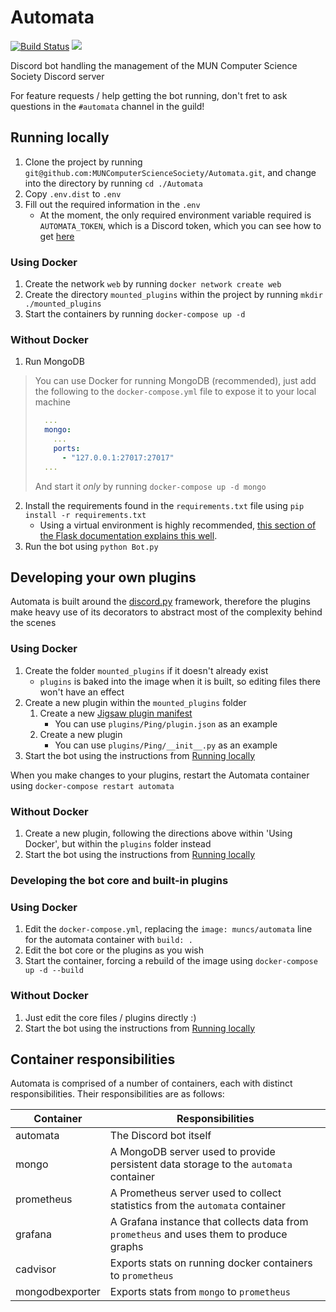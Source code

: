 # Automata

[![Build Status](https://drone.rileyflynn.me/api/badges/MUNComputerScienceSociety/Automata/status.svg)](https://drone.rileyflynn.me/MUNComputerScienceSociety/Automata)
[![](https://images.microbadger.com/badges/image/muncs/automata.svg)](https://microbadger.com/images/muncs/automata "Get your own image badge on microbadger.com")

Discord bot handling the management of the MUN Computer Science Society Discord server

For feature requests / help getting the bot running, don't fret to ask questions in the `#automata` channel in the guild!

## Running locally

1. Clone the project by running `git@github.com:MUNComputerScienceSociety/Automata.git`, and change into the directory by running `cd ./Automata`
2. Copy `.env.dist` to `.env`
3. Fill out the required information in the `.env`
   - At the moment, the only required environment variable required is `AUTOMATA_TOKEN`, which is a Discord token, which you can see how to get [here](https://discordpy.readthedocs.io/en/latest/discord.html)

### Using Docker

1. Create the network `web` by running `docker network create web`
2. Create the directory `mounted_plugins` within the project by running `mkdir ./mounted_plugins`
3. Start the containers by running `docker-compose up -d`

### Without Docker

1. Run MongoDB

> You can use Docker for running MongoDB (recommended), just add the following to the `docker-compose.yml` file to expose it to your local machine
>
> ```yml
>   ...
>   mongo:
>     ...
>     ports:
>       - "127.0.0.1:27017:27017"
>   ...
> ```
>
> And start it _only_ by running `docker-compose up -d mongo`

2. Install the requirements found in the `requirements.txt` file using `pip install -r requirements.txt`
   - Using a virtual environment is highly recommended, [this section of the Flask documentation explains this well](https://flask.palletsprojects.com/en/1.1.x/installation/#virtual-environments).
3. Run the bot using `python Bot.py`

## Developing your own plugins

Automata is built around the [discord.py](https://discordpy.readthedocs.io/en/latest/) framework, therefore the plugins make heavy use of its decorators to abstract most of the complexity behind the scenes

### Using Docker

1. Create the folder `mounted_plugins` if it doesn't already exist
   - `plugins` is baked into the image when it is built, so editing files there won't have an effect
2. Create a new plugin within the `mounted_plugins` folder
   1. Create a new [Jigsaw plugin manifest](https://jigsaw.readthedocs.io/en/latest/plugin.json.html)
      - You can use `plugins/Ping/plugin.json` as an example
   2. Create a new plugin
      - You can use `plugins/Ping/__init__.py` as an example
3. Start the bot using the instructions from [Running locally](#running-locally)

When you make changes to your plugins, restart the Automata container using `docker-compose restart automata`

### Without Docker

1. Create a new plugin, following the directions above within 'Using Docker', but within the `plugins` folder instead
2. Start the bot using the instructions from [Running locally](#running-locally)

### Developing the bot core and built-in plugins

### Using Docker

1. Edit the `docker-compose.yml`, replacing the `image: muncs/automata` line for the automata container with `build: .`
2. Edit the bot core or the plugins as you wish
3. Start the container, forcing a rebuild of the image using `docker-compose up -d --build`

### Without Docker

1. Just edit the core files / plugins directly :)
2. Start the bot using the instructions from [Running locally](#running-locally)

## Container responsibilities

Automata is comprised of a number of containers, each with distinct responsibilities. Their responsibilities are as follows:

| Container | Responsibilities |
| --- | --- |
| automata | The Discord bot itself |
| mongo | A MongoDB server used to provide persistent data storage to the `automata` container |
| prometheus | A Prometheus server used to collect statistics from the `automata` container |
| grafana | A Grafana instance that collects data from `prometheus` and uses them to produce graphs |
| cadvisor | Exports stats on running docker containers to `prometheus` |
| mongodbexporter | Exports stats from `mongo` to `prometheus` |
